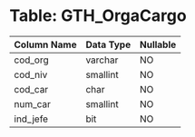 # Table: GTH_OrgaCargo

| Column Name | Data Type | Nullable |
|-------------|-----------|----------|
| cod_org | varchar | NO |
| cod_niv | smallint | NO |
| cod_car | char | NO |
| num_car | smallint | NO |
| ind_jefe | bit | NO |
